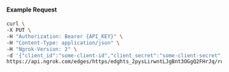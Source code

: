 <!-- Code generated for API Clients. DO NOT EDIT. -->

#### Example Request

```bash
curl \
-X PUT \
-H "Authorization: Bearer {API_KEY}" \
-H "Content-Type: application/json" \
-H "Ngrok-Version: 2" \
-d '{"client_id":"some-client-id","client_secret":"some-client-secret","enabled":true,"issuer":"https://accounts.google.com","scopes":["profile"]}' \
https://api.ngrok.com/edges/https/edghts_2pysLirwntLJgBnt3OGgQ2FHrJq/routes/edghtsrt_2pysLiKEGPz2oPVqh9QdaxXd8dI/oidc
```
